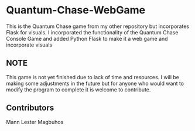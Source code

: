 # Quantum-Chase-WebGame
This is the Quantum Chase game from my other repository but incorporates Flask for visuals. I incorporated the functionality of the Quantum Chase Console Game and added Python Flask to make it a web game and incorporate visuals

## NOTE
This game is not yet finished due to lack of time and resources. I will be making some adjustments in the future but for anyone who would want to modify the program to complete it is welcome to contribute.

## Contributors
Mann Lester Magbuhos  
